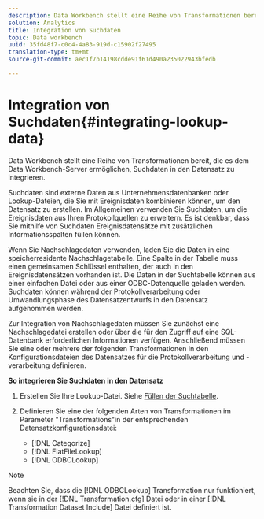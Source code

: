 ```yaml
---
description: Data Workbench stellt eine Reihe von Transformationen bereit, die es dem Data Workbench-Server ermöglichen, Suchdaten in den Datensatz zu integrieren.
solution: Analytics
title: Integration von Suchdaten
topic: Data workbench
uuid: 35fd48f7-c0c4-4a83-919d-c15902f27495
translation-type: tm+mt
source-git-commit: aec1f7b14198cdde91f61d490a235022943bfedb

---
```



# Integration von Suchdaten{#integrating-lookup-data}

Data Workbench stellt eine Reihe von Transformationen bereit, die es dem Data Workbench-Server ermöglichen, Suchdaten in den Datensatz zu integrieren.

Suchdaten sind externe Daten aus Unternehmensdatenbanken oder Lookup-Dateien, die Sie mit Ereignisdaten kombinieren können, um den Datensatz zu erstellen. Im Allgemeinen verwenden Sie Suchdaten, um die Ereignisdaten aus Ihren Protokollquellen zu erweitern. Es ist denkbar, dass Sie mithilfe von Suchdaten Ereignisdatensätze mit zusätzlichen Informationsspalten füllen können.

Wenn Sie Nachschlagedaten verwenden, laden Sie die Daten in eine speicherresidente Nachschlagetabelle. Eine Spalte in der Tabelle muss einen gemeinsamen Schlüssel enthalten, der auch in den Ereignisdatensätzen vorhanden ist. Die Daten in der Suchtabelle können aus einer einfachen Datei oder aus einer ODBC-Datenquelle geladen werden. Suchdaten können während der Protokollverarbeitung oder Umwandlungsphase des Datensatzentwurfs in den Datensatz aufgenommen werden.

Zur Integration von Nachschlagedaten müssen Sie zunächst eine Nachschlagedatei erstellen oder über die für den Zugriff auf eine SQL-Datenbank erforderlichen Informationen verfügen. Anschließend müssen Sie eine oder mehrere der folgenden Transformationen in den Konfigurationsdateien des Datensatzes für die Protokollverarbeitung und -verarbeitung definieren.

**So integrieren Sie Suchdaten in den Datensatz**

1. Erstellen Sie Ihre Lookup-Datei. Siehe [Füllen der Suchtabelle](../../../../home/c-dataset-const-proc/c-data-trans/c-int-lookup-data/c-pop-lookup-table.md#concept-dd761338731a40e0997c33dfdabdcdf8).
1. Definieren Sie eine der folgenden Arten von Transformationen im Parameter &quot;Transformations&quot;in der entsprechenden Datensatzkonfigurationsdatei:

   * [!DNL Categorize]
   * [!DNL FlatFileLookup]
   * [!DNL ODBCLookup]

>[!NOTE]
>
>Beachten Sie, dass die [!DNL ODBCLookup] Transformation nur funktioniert, wenn sie in der [!DNL Transformation.cfg] Datei oder in einer [!DNL Transformation Dataset Include] Datei definiert ist.

